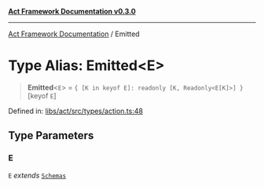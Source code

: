 [**Act Framework Documentation v0.3.0**](../README.md)

***

[Act Framework Documentation](../globals.md) / Emitted

# Type Alias: Emitted\<E\>

> **Emitted**\<`E`\> = `{ [K in keyof E]: readonly [K, Readonly<E[K]>] }`\[keyof `E`\]

Defined in: [libs/act/src/types/action.ts:48](https://github.com/Rotorsoft/act-root/blob/ecf1ab2f895c5bdf2d70db49738046df56c78030/libs/act/src/types/action.ts#L48)

## Type Parameters

### E

`E` *extends* [`Schemas`](Schemas.md)
